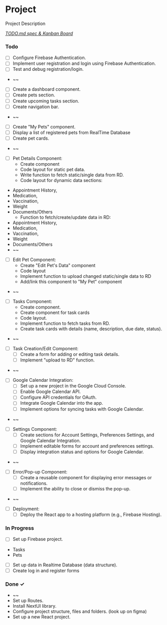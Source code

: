 # Project

Project Description

<em>[TODO.md spec & Kanban Board](https://bit.ly/3fCwKfM)</em>

### Todo

- [ ] Configure Firebase Authentication.  
- [ ] Implement user registration and login using Firebase Authentication.  
- [ ] Test and debug registration/login.  
- ~~  
- [ ] Create a dashboard component.  
- [ ] Create pets section.  
- [ ] Create upcoming tasks section.  
- [ ] Create navigation bar.  
- ~~  
- [ ] Create "My Pets" component.  
- [ ] Display a list of registered pets from RealTime Database  
- [ ] Create pet cards.  
- ~~  
- [ ] Pet Details Component:  
  - Create component  
  - Code layout for static pet data.  
  - Write function to fetch static/single data from RD.  
  - Code layout for dynamic data sections:  
- Appointment History,  
- Medication,  
- Vaccination,  
- Weight  
- Documents/Others  
  - Function to fetch/create/update data in RD:  
- Appointment History,  
- Medication,  
- Vaccination,  
- Weight  
- Documents/Others  
- ~~  
- [ ] Edit Pet Component:  
  - Create "Edit Pet's Data" component  
  - Code layout  
  - Implement function to upload changed static/single data to RD  
  - Add/link this component to "My Pet" component  
- ~~  
- [ ] Tasks Component:  
  - Create component.  
  - Create component for task cards  
  - Code layout.  
  - Implement function to fetch tasks from RD.  
  - Create task cards with details (name, description, due date, status).  
- ~~  
- [ ] Task Creation/Edit Component:  
  - [ ] Create a form for adding or editing task details.  
  - [ ] Implement "upload to RD" function.  
- ~~  
- [ ] Google Calendar Integration:  
  - [ ] Set up a new project in the Google Cloud Console.  
  - [ ] Enable Google Calendar API.  
  - [ ] Configure API credentials for OAuth.  
  - [ ] Integrate Google Calendar into the app.  
  - [ ] Implement options for syncing tasks with Google Calendar.  
- ~~  
- [ ] Settings Component:  
  - [ ] Create sections for Account Settings, Preferences Settings, and Google Calendar Integration.  
  - [ ] Implement editable forms for account and preferences settings.  
  - [ ] Display integration status and options for Google Calendar.  
- ~~  
- [ ] Error/Pop-up Component:  
  - [ ] Create a reusable component for displaying error messages or notifications.  
  - [ ] Implement the ability to close or dismiss the pop-up.  
- ~~  
- [ ] Deployment:  
  - [ ] Deploy the React app to a hosting platform (e.g., Firebase Hosting).  

### In Progress

- [ ] Set up Firebase project.  
- Tasks  
- Pets  
- [ ] Set up data in Realtime Database (data structure).  
- [ ] Create log in and register forms  

### Done ✓

- ~~  
- Set up Routes.  
- Install NextUI library.  
- Configure project structure, files and folders. (look up on figma)  
- Set up a new React project.  

